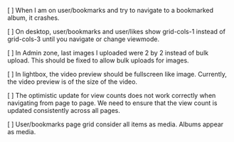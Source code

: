 [ ] When I am on user/bookmarks and try to navigate to a bookmarked album, it crashes.

[ ] On desktop, user/bookmarks and user/likes show grid-cols-1 instead of grid-cols-3 until you navigate or change viewmode.

[ ] In Admin zone, last images I uploaded were 2 by 2 instead of bulk upload. This should be fixed to allow bulk uploads for images.

[ ] In lightbox, the video preview should be fullscreen like image. Currently, the video preview is of the size of the video.

[ ] The optimistic update for view counts does not work correctly when navigating from page to page. We need to ensure that the view count is updated consistently across all pages.

[ ] User/bookmarks page grid consider all items as media. Albums appear as media.
